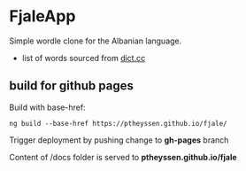 # FjaleApp

Simple wordle clone for the Albanian language.

- list of words sourced from [dict.cc](https://desq.dict.cc/)


## build for github pages

Build with base-href:

``` shell
ng build --base-href https://ptheyssen.github.io/fjale/
```

Trigger deployment by pushing change to **gh-pages** branch

Content of /docs folder is served to **ptheyssen.github.io/fjale**


